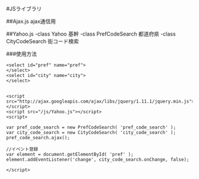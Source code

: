 #JSライブラリ

##Ajax.js
ajax通信用

##Yahoo.js
-class Yahoo 基幹
-class PrefCodeSearch 都道府県
-class CityCodeSearch 街コード検索

###使用方法
```
<select id="pref" name="pref">
</select>
<select id="city" name="city">
</select>


<script src="http://ajax.googleapis.com/ajax/libs/jquery/1.11.1/jquery.min.js"></script>
<script src="/js/Yahoo.js"></script>
<script>

var pref_code_search = new PrefCodeSearch( 'pref_code_search' );
var city_code_search = new CityCodeSearch( 'city_code_search' );
pref_code_search.ajax();

//イベント登録
var element = document.getElementById( 'pref' );
element.addEventListener('change', city_code_search.onChange, false);

</script>
```
